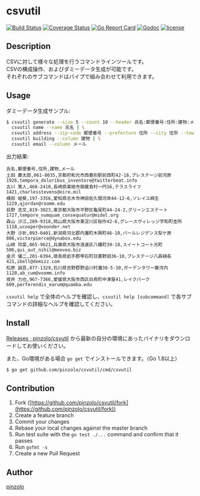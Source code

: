 # csvutil

[![Build Status](https://travis-ci.org/pinzolo/csvutil.png)](http://travis-ci.org/pinzolo/csvutil)
[![Coverage Status](https://coveralls.io/repos/github/pinzolo/csvutil/badge.svg?branch=master)](https://coveralls.io/github/pinzolo/csvutil?branch=master)
[![Go Report Card](https://goreportcard.com/badge/github.com/pinzolo/csvutil)](https://goreportcard.com/report/github.com/pinzolo/csvutil)
[![Godoc](http://img.shields.io/badge/godoc-reference-blue.svg)](https://godoc.org/github.com/pinzolo/csvutil)
[![license](http://img.shields.io/badge/license-MIT-blue.svg)](https://raw.githubusercontent.com/pinzolo/csvutil/master/LICENSE)

## Description

CSVに対して様々な処理を行うコマンドラインツールです。  
CSVの構成操作、およびダミーデータ生成が可能です。  
それぞれのサブコマンドはパイプで組み合わせて利用できます。

## Usage

ダミーデータ生成サンプル:

```bash
$ csvutil generate --size 5 --count 10 --header 氏名:郵便番号:住所:建物:メール | \
  csvutil name --name 氏名 | \
  csvutil address --zip-code 郵便番号 --prefecture 住所 --city 住所 --town 住所 --block-number | \
  csvutil building --column 建物 | \
  csvutil email --column メール
```

出力結果:

```
氏名,郵便番号,住所,建物,メール
土田 慶太郎,061-8035,京都府和光市西春別駅前西町42-18,プレステージ前河原1926,tempora_doloribus_inventore@twitterbeat.info
古川 篤人,468-2410,長崎県東根市御蔵島村一円16,テラスライフ1421,charlesstevens@eire.mil
横田 姫葵,197-3356,愛知県志木市神田佐久間河岸44-12-6,ソレイユ麻生1229,qjordan@roomm.edu
荻野 吉文,819-3023,東京都大阪市平野区亀尾町44-24-2,グリーンエステート1727,tempore_numquam_consequatur@midel.org
森山 沙江,289-9318,岡山県大阪市東淀川区桜作42-6,グレースヴィレッジ宇和町杢所1118,ucooper@voonder.net
大野 沙祈,093-0401,新潟県河北郡内灘町木興町46-10,パールレジデンス梨ケ原806,victorpierce@dynabox.edu
山崎 玲菜,065-9621,兵庫県大阪市浪速区八幡町39-18,スイートコート光町506,qui_aut_nihil@meeveo.biz
金沢 優二,201-6394,徳島県岩手郡雫石町日置野田36-10,プレステージ八森樋長421,ibell@demizz.com
松原 誠吾,877-1329,石川県吉野郡野迫川村灘38-5-10,ガーデンタワー藤河内1120,ab_cum@voomm.info
坂井 力也,967-7366,愛媛県大阪市西区白鳥町中津屋41,レイクパーク609,perferendis_earum@quamba.edu
```

`csvutil help` で全体のヘルプを確認し、`csvutil help [subcommand]` で各サブコマンドの詳細なヘルプを確認してください。

## Install

[Releases · pinzolo/csvutil](https://github.com/pinzolo/csvutil/releases) から最新の自分の環境にあったバイナリをダウンロードしてお使いください。

また、Go環境がある場合 `go get` でインストールできます。（Go 1.8以上）

```bash
$ go get github.com/pinzolo/csvutil/cmd/csvutil
```

## Contribution

1. Fork ([https://github.com/pinzolo/csvutil/fork](https://github.com/pinzolo/csvutil/fork))
1. Create a feature branch
1. Commit your changes
1. Rebase your local changes against the master branch
1. Run test suite with the `go test ./...` command and confirm that it passes
1. Run `gofmt -s`
1. Create a new Pull Request

## Author

[pinzolo](https://github.com/pinzolo)

